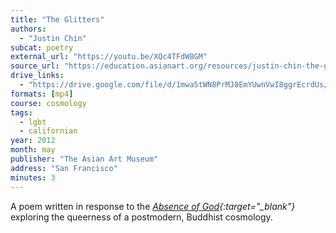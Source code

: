 ```yaml
---
title: "The Glitters"
authors:
  - "Justin Chin"
subcat: poetry
external_url: "https://youtu.be/XQc4TFdW8GM"
source_url: "https://education.asianart.org/resources/justin-chin-the-glitters/"
drive_links:
  - "https://drive.google.com/file/d/1mwa5tWN8PrMJ8EmYUwnVwI8ggrEcrdUs/view?usp=drivesdk"
formats: [mp4]
course: cosmology
tags:
  - lgbt
  - californian
year: 2012
month: may
publisher: "The Asian Art Museum"
address: "San Francisco"
minutes: 3
---
```


A poem written in response to the *[Absence of God](https://whitecube.com/exhibitions/exhibition/raqib_shaw_hoxton_square_2009){:target="_blank"}* exploring the queerness of a postmodern, Buddhist cosmology.
